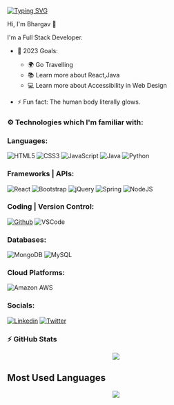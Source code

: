 [![Typing SVG](https://readme-typing-svg.herokuapp.com?font=Cooper+Black&color=18BEF7&size=30&center=true&vCenter=true&width=1000&height=30&lines=Hi+My+name+is+Bhargav+Vasantha+%F0%9F%91%8B;I'm+a+Full+Stack+Developer%F0%9F%92%BB)](https://git.io/typing-svg)

Hi, I'm Bhargav 👋

I'm a Full Stack Developer.

- 🥅 2023 Goals:
    - 🌍 Go Travelling
    - 📚 Learn more about React,Java
    - 💻 Learn more about Accessibility in Web Design

- ⚡ Fun fact: The human body literally glows.

### :gear: Technologies which I'm familiar with:
### Languages:

![HTML5](https://img.shields.io/badge/HTML5-E34F26?logo=HTML5&logoColor=ffffff&style=for-the-badge)
![CSS3](https://img.shields.io/badge/CSS3-1572B6?logo=CSS3&logoColor=ffffff&style=for-the-badge)
![JavaScript](https://img.shields.io/badge/JavaScript-F7DF1E?logo=JavaScript&logoColor=333333&style=for-the-badge)
![Java](https://img.shields.io/badge/Java-F7DF1E?logo=Javat&logoColor=334333&style=for-the-badge)
![Python](https://img.shields.io/badge/Python-3776AB?logo=Python&logoColor=ffdf76&style=for-the-badge)

### Frameworks | APIs:

![React](https://img.shields.io/badge/React-1572B6?logo=React&logoColor=ffffff&style=for-the-badge)
![Bootstrap](https://img.shields.io/badge/Bootstrap-7952B3?logo=bootstrap&logoColor=ffffff&style=for-the-badge)
![jQuery](https://img.shields.io/badge/jQuery-7ACEF4?logo=jQuery&logoColor=000000&style=for-the-badge)
![Spring](https://img.shields.io/badge/Spring-E34F26?logo=Spring&logoColor=ffffff&style=for-the-badge)
![NodeJS](https://img.shields.io/badge/NodeJS-ffffff?logo=NodeJS&logoColor=000000&style=for-the-badge)


### Coding | Version Control: 
[![Github](https://img.shields.io/badge/GitHub-73427A?logo=github&logoColor=ffffff&style=for-the-badge)](https://github.com/bhargavvasantha)
![VSCode](https://img.shields.io/badge/VSCode-24bfa5?logo=visual-studio&logoColor=ffffff&style=for-the-badge)


### Databases:
![MongoDB](https://img.shields.io/badge/MongoDB-47A248?logo=mongodb&logoColor=ffffff&style=for-the-badge)
![MySQL](https://img.shields.io/badge/MySQL-4479A1?logo=mysql&logoColor=ffffff&style=for-the-badge)


### Cloud Platforms: 
![Amazon AWS](https://img.shields.io/badge/Amazon%20AWS-232F3E?logo=amazon-aws&logoColor=ffffff&style=for-the-badge)

### Socials:

[![Linkedin](https://img.shields.io/badge/Bhargav%20Vasantha-0A66C2?logo=linkedin&logoColor=ffffff&style=for-the-badge)](https://www.linkedin.com/in/bhargav-vasantha/)
[![Twitter](https://img.shields.io/badge/Bhargavvasantha-1DA1F2?logo=twitter&logoColor=ffffff&style=for-the-badge)](https://twitter.com/BhargavVasantha)


### ⚡ GitHub Stats
<p align="center">
 <img src="https://github-readme-stats.vercel.app/api?username=bhargavvasantha&show_icons=true&count_private=true&theme=gruvbox" />
</p>

## Most Used Languages
<p align="center">
<img src="https://github-readme-stats.vercel.app/api/top-langs/?username=bhargavvasantha&layout=compact&count_private=true&theme=gruvbox" />
</p>

